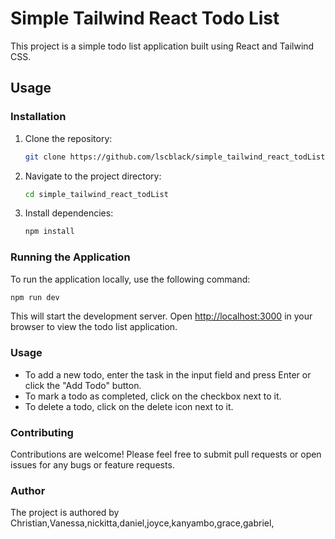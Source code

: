 # Simple Tailwind React Todo List

This project is a simple todo list application built using React and Tailwind CSS.

## Usage

### Installation

1. Clone the repository:
   ```bash
   git clone https://github.com/lscblack/simple_tailwind_react_todList.git
   ```

2. Navigate to the project directory:
   ```bash
   cd simple_tailwind_react_todList
   ```

3. Install dependencies:
   ```bash
   npm install
   ```

### Running the Application

To run the application locally, use the following command:

```bash
npm run dev
```

This will start the development server. Open [http://localhost:3000](http://localhost:3000) in your browser to view the todo list application.

### Usage

- To add a new todo, enter the task in the input field and press Enter or click the "Add Todo" button.
- To mark a todo as completed, click on the checkbox next to it.
- To delete a todo, click on the delete icon next to it.


### Contributing

Contributions are welcome! Please feel free to submit pull requests or open issues for any bugs or feature requests.

### Author
The project is authored by Christian,Vanessa,nickitta,daniel,joyce,kanyambo,grace,gabriel,
